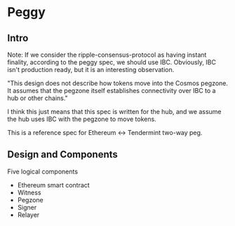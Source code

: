 # Peggy

## Intro

Note: If we consider the ripple-consensus-protocol as having instant finality, according to the peggy spec, we should use IBC. Obviously, IBC isn't production ready, but it is an interesting observation.

<!-- https://arxiv.org/pdf/1802.07242.pdf Most up to date analysis of XRP Ledger Consensus -->

"This design does not describe how tokens move into the Cosmos pegzone. It assumes that the pegzone itself establishes connectivity over IBC to a hub or other chains."

I think this just means that this spec is written for the hub, and we assume the hub uses IBC with the pegzone to move tokens.

This is a reference spec for Ethereum <-> Tendermint two-way peg.

## Design and Components

Five logical components
* Ethereum smart contract
* Witness
* Pegzone
* Signer
* Relayer

